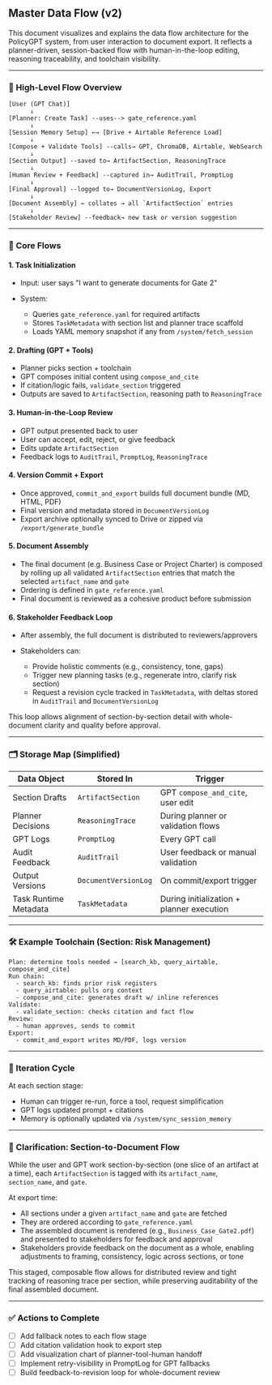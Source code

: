 ## Master Data Flow (v2)

This document visualizes and explains the data flow architecture for the PolicyGPT system, from user interaction to document export. It reflects a planner-driven, session-backed flow with human-in-the-loop editing, reasoning traceability, and toolchain visibility.

---

### 🔁 High-Level Flow Overview

```
[User (GPT Chat)]
      ↓
[Planner: Create Task] --uses--> gate_reference.yaml
      ↓
[Session Memory Setup] ←→ [Drive + Airtable Reference Load]
      ↓
[Compose + Validate Tools] --calls→ GPT, ChromaDB, Airtable, WebSearch
      ↓
[Section Output] --saved to→ ArtifactSection, ReasoningTrace
      ↓
[Human Review + Feedback] --captured in→ AuditTrail, PromptLog
      ↓
[Final Approval] --logged to→ DocumentVersionLog, Export
      ↓
[Document Assembly] ← collates → all `ArtifactSection` entries
      ↓
[Stakeholder Review] --feedback→ new task or version suggestion
```

---

### 🧠 Core Flows

#### 1. **Task Initialization**

* Input: user says "I want to generate documents for Gate 2"
* System:

  * Queries `gate_reference.yaml` for required artifacts
  * Stores `TaskMetadata` with section list and planner trace scaffold
  * Loads YAML memory snapshot if any from `/system/fetch_session`

#### 2. **Drafting (GPT + Tools)**

* Planner picks section + toolchain
* GPT composes initial content using `compose_and_cite`
* If citation/logic fails, `validate_section` triggered
* Outputs are saved to `ArtifactSection`, reasoning path to `ReasoningTrace`

#### 3. **Human-in-the-Loop Review**

* GPT output presented back to user
* User can accept, edit, reject, or give feedback
* Edits update `ArtifactSection`
* Feedback logs to `AuditTrail`, `PromptLog`, `ReasoningTrace`

#### 4. **Version Commit + Export**

* Once approved, `commit_and_export` builds full document bundle (MD, HTML, PDF)
* Final version and metadata stored in `DocumentVersionLog`
* Export archive optionally synced to Drive or zipped via `/export/generate_bundle`

#### 5. **Document Assembly**

* The final document (e.g. Business Case or Project Charter) is composed by rolling up all validated `ArtifactSection` entries that match the selected `artifact_name` and `gate`
* Ordering is defined in `gate_reference.yaml`
* Final document is reviewed as a cohesive product before submission

#### 6. **Stakeholder Feedback Loop**

* After assembly, the full document is distributed to reviewers/approvers
* Stakeholders can:

  * Provide holistic comments (e.g., consistency, tone, gaps)
  * Trigger new planning tasks (e.g., regenerate intro, clarify risk section)
  * Request a revision cycle tracked in `TaskMetadata`, with deltas stored in `AuditTrail` and `DocumentVersionLog`

This loop allows alignment of section-by-section detail with whole-document clarity and quality before approval.

---

### 🗂️ Storage Map (Simplified)

| Data Object           | Stored In            | Trigger                                   |
| --------------------- | -------------------- | ----------------------------------------- |
| Section Drafts        | `ArtifactSection`    | GPT `compose_and_cite`, user edit         |
| Planner Decisions     | `ReasoningTrace`     | During planner or validation flows        |
| GPT Logs              | `PromptLog`          | Every GPT call                            |
| Audit Feedback        | `AuditTrail`         | User feedback or manual validation        |
| Output Versions       | `DocumentVersionLog` | On commit/export trigger                  |
| Task Runtime Metadata | `TaskMetadata`       | During initialization + planner execution |

---

### 🛠️ Example Toolchain (Section: Risk Management)

```
Plan: determine tools needed → [search_kb, query_airtable, compose_and_cite]
Run chain:
  - search_kb: finds prior risk registers
  - query_airtable: pulls org context
  - compose_and_cite: generates draft w/ inline references
Validate:
  - validate_section: checks citation and fact flow
Review:
  - human approves, sends to commit
Export:
  - commit_and_export writes MD/PDF, logs version
```

---

### 🔁 Iteration Cycle

At each section stage:

* Human can trigger re-run, force a tool, request simplification
* GPT logs updated prompt + citations
* Memory is optionally updated via `/system/sync_session_memory`

---

### 📎 Clarification: Section-to-Document Flow

While the user and GPT work section-by-section (one slice of an artifact at a time), each `ArtifactSection` is tagged with its `artifact_name`, `section_name`, and `gate`.

At export time:

* All sections under a given `artifact_name` and `gate` are fetched
* They are ordered according to `gate_reference.yaml`
* The assembled document is rendered (e.g., `Business_Case_Gate2.pdf`) and presented to stakeholders for feedback and approval
* Stakeholders provide feedback on the document as a whole, enabling adjustments to framing, consistency, logic across sections, or tone

This staged, composable flow allows for distributed review and tight tracking of reasoning trace per section, while preserving auditability of the final assembled document.

---

### ✅ Actions to Complete

* [ ] Add fallback notes to each flow stage
* [ ] Add citation validation hook to export step
* [ ] Add visualization chart of planner-tool-human handoff
* [ ] Implement retry-visibility in PromptLog for GPT fallbacks
* [ ] Build feedback-to-revision loop for whole-document review
